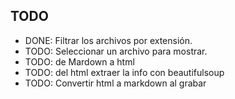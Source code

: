 ## TODO

- DONE: Filtrar los archivos por extensión.
- TODO: Seleccionar un archivo para mostrar.
- TODO: de Mardown a html
- TODO: del html extraer la info con beautifulsoup
- TODO: Convertir html a markdown al grabar
